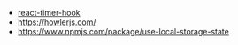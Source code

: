 - [react-timer-hook](https://www.npmjs.com/package/react-timer-hook)
- https://howlerjs.com/
- https://www.npmjs.com/package/use-local-storage-state